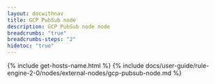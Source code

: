 ```yaml
---
layout: docwithnav
title: GCP PubSub node
description: GCP PubSub node node
breadcrumbs: "true"
breadcrumbs-steps: "2"
hidetoc: "true"
---
```


{% include get-hosts-name.html %}
{% include docs/user-guide/rule-engine-2-0/nodes/external-nodes/gcp-pubsub-node.md %}
